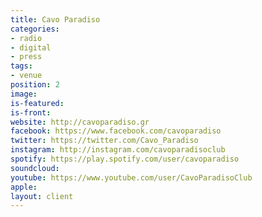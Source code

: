 ```yaml
---
title: Cavo Paradiso
categories:
- radio
- digital
- press
tags:
- venue
position: 2
image: 
is-featured: 
is-front: 
website: http://cavoparadiso.gr
facebook: https://www.facebook.com/cavoparadiso
twitter: https://twitter.com/Cavo_Paradiso
instagram: http://instagram.com/cavoparadisoclub
spotify: https://play.spotify.com/user/cavoparadiso
soundcloud: 
youtube: https://www.youtube.com/user/CavoParadisoClub
apple: 
layout: client
---
```


